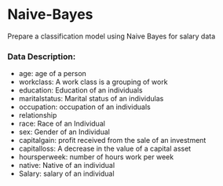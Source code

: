 # Naive-Bayes

Prepare a classification model using Naive Bayes 
for salary data 

### Data Description:
- age: age of a person
- workclass: A work class is a grouping of work 
- education: Education of an individuals	
- maritalstatus: Marital status of an individulas	
- occupation: occupation of an individuals
- relationship	
- race:  Race of an Individual
- sex:  Gender of an Individual
- capitalgain:  profit received from the sale of an investment	
- capitalloss: A decrease in the value of a capital asset
- hoursperweek: number of hours work per week	
- native: Native of an individual
- Salary: salary of an individual
